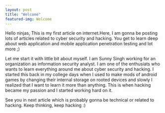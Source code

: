```yaml
---
layout: post
title: "Welcome"
featured-img: Welcome
---
```


Hello ninjas, This is my first article on internet.Here, I am gonna be posting lots of articles related to cyber security and hacking. You get to learn deep about web application and mobile application penetration testing and lot more ;)

Let me start it with little bit about myself. I am Sunny Singh working for an organization as information security analyst. I am one of the enthusiats who wants to learn everything around me about cyber security and hacking. I started this back in my college days when I used to make mods of android games by changing their internal storage on rooted devices and slowly I realized that I want to learn it more than anything. This is when hacking became my passion and I started working hard on it. 

See you in next article which is probably gonna be technical or related to hacking. Keep thinking, keep hacking :)
